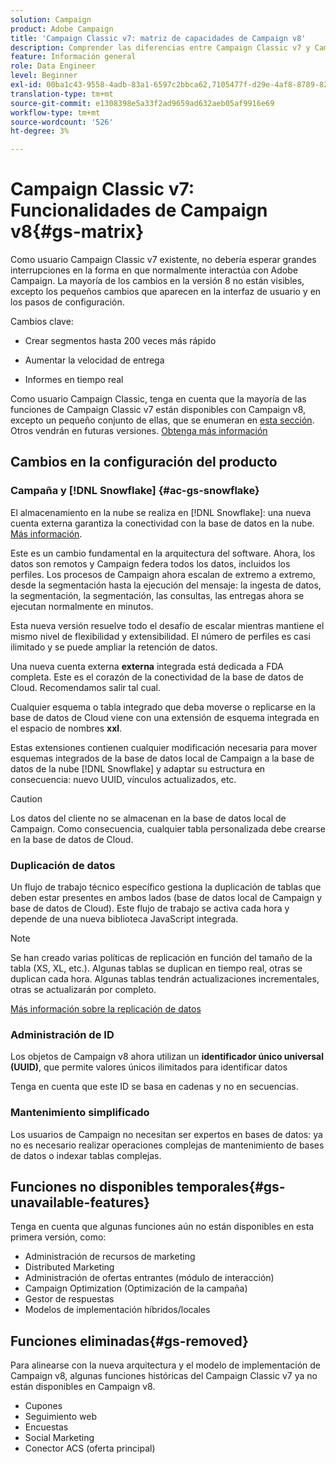 ```yaml
---
solution: Campaign
product: Adobe Campaign
title: 'Campaign Classic v7: matriz de capacidades de Campaign v8'
description: Comprender las diferencias entre Campaign Classic v7 y Campaign v8
feature: Información general
role: Data Engineer
level: Beginner
exl-id: 00ba1c43-9558-4adb-83a1-6597c2bbca62,7105477f-d29e-4af8-8789-82b4459761b0
translation-type: tm+mt
source-git-commit: e1308398e5a33f2ad9659ad632aeb05af9916e69
workflow-type: tm+mt
source-wordcount: '526'
ht-degree: 3%

---
```


# Campaign Classic v7: Funcionalidades de Campaign v8{#gs-matrix}


Como usuario Campaign Classic v7 existente, no debería esperar grandes interrupciones en la forma en que normalmente interactúa con Adobe Campaign. La mayoría de los cambios en la versión 8 no están visibles, excepto los pequeños cambios que aparecen en la interfaz de usuario y en los pasos de configuración.

Cambios clave:

* Crear segmentos hasta 200 veces más rápido

* Aumentar la velocidad de entrega

* Informes en tiempo real

Como usuario Campaign Classic, tenga en cuenta que la mayoría de las funciones de Campaign Classic v7 están disponibles con Campaign v8, excepto un pequeño conjunto de ellas, que se enumeran en [esta sección](#gs-removed). Otros vendrán en futuras versiones. [Obtenga más información](#gs-unavailable-features)


## Cambios en la configuración del producto

### Campaña y [!DNL Snowflake] {#ac-gs-snowflake}

El almacenamiento en la nube se realiza en [!DNL Snowflake]: una nueva cuenta externa garantiza la conectividad con la base de datos en la nube. [Más información](#ac-gs-snowflake).

Este es un cambio fundamental en la arquitectura del software. Ahora, los datos son remotos y Campaign federa todos los datos, incluidos los perfiles. Los procesos de Campaign ahora escalan de extremo a extremo, desde la segmentación hasta la ejecución del mensaje: la ingesta de datos, la segmentación, la segmentación, las consultas, las entregas ahora se ejecutan normalmente en minutos.

Esta nueva versión resuelve todo el desafío de escalar mientras mantiene el mismo nivel de flexibilidad y extensibilidad. El número de perfiles es casi ilimitado y se puede ampliar la retención de datos.

Una nueva cuenta externa **externa** integrada está dedicada a FDA completa. Este es el corazón de la conectividad de la base de datos de Cloud. Recomendamos salir tal cual.

Cualquier esquema o tabla integrado que deba moverse o replicarse en la base de datos de Cloud viene con una extensión de esquema integrada en el espacio de nombres **xxl**.

Estas extensiones contienen cualquier modificación necesaria para mover esquemas integrados de la base de datos local de Campaign a la base de datos de la nube [!DNL Snowflake] y adaptar su estructura en consecuencia: nuevo UUID, vínculos actualizados, etc.

>[!CAUTION]
>
> Los datos del cliente no se almacenan en la base de datos local de Campaign. Como consecuencia, cualquier tabla personalizada debe crearse en la base de datos de Cloud.


### Duplicación de datos

Un flujo de trabajo técnico específico gestiona la duplicación de tablas que deben estar presentes en ambos lados (base de datos local de Campaign y base de datos de Cloud). Este flujo de trabajo se activa cada hora y depende de una nueva biblioteca JavaScript integrada.

>[!NOTE]
>
> Se han creado varias políticas de replicación en función del tamaño de la tabla (XS, XL, etc.).
> Algunas tablas se duplican en tiempo real, otras se duplican cada hora. Algunas tablas tendrán actualizaciones incrementales, otras se actualizarán por completo.


[Más información sobre la replicación de datos](../config/replication.md)

### Administración de ID

Los objetos de Campaign v8 ahora utilizan un **identificador único universal (UUID)**, que permite valores únicos ilimitados para identificar datos

Tenga en cuenta que este ID se basa en cadenas y no en secuencias.

### Mantenimiento simplificado

Los usuarios de Campaign no necesitan ser expertos en bases de datos: ya no es necesario realizar operaciones complejas de mantenimiento de bases de datos o indexar tablas complejas.

## Funciones no disponibles temporales{#gs-unavailable-features}

Tenga en cuenta que algunas funciones aún no están disponibles en esta primera versión, como:

* Administración de recursos de marketing
* Distributed Marketing
* Administración de ofertas entrantes (módulo de interacción)
* Campaign Optimization (Optimización de la campaña)
* Gestor de respuestas
* Modelos de implementación híbridos/locales

## Funciones eliminadas{#gs-removed}

Para alinearse con la nueva arquitectura y el modelo de implementación de Campaign v8, algunas funciones históricas del Campaign Classic v7 ya no están disponibles en Campaign v8.

* Cupones
* Seguimiento web
* Encuestas
* Social Marketing
* Conector ACS (oferta principal)

